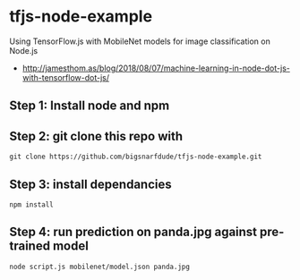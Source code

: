 # tfjs-node-example

Using TensorFlow.js with MobileNet models for image classification on Node.js

* http://jamesthom.as/blog/2018/08/07/machine-learning-in-node-dot-js-with-tensorflow-dot-js/

## Step 1: Install node and npm

## Step 2: git clone this repo with

`git clone https://github.com/bigsnarfdude/tfjs-node-example.git `

## Step 3: install dependancies

`npm install`

## Step 4: run prediction on panda.jpg against pre-trained model

`node script.js mobilenet/model.json panda.jpg`
